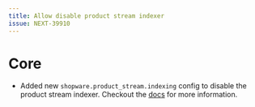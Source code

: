 ```yaml
---
title: Allow disable product stream indexer
issue: NEXT-39910
---
```


# Core

* Added new `shopware.product_stream.indexing` config to disable the product stream indexer. Checkout the [docs](https://developer.shopware.com/docs/guides/hosting/performance/performance-tweaks.html) for more information. 
